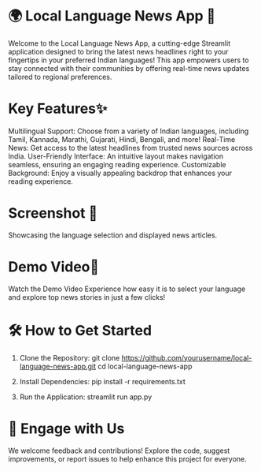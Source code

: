 # 🌍 Local Language News App 📱
Welcome to the Local Language News App, a cutting-edge Streamlit application designed to bring the latest news headlines right to your fingertips in your preferred Indian languages! This app empowers users to stay connected with their communities by offering real-time news updates tailored to regional preferences.

# Key Features✨
Multilingual Support: Choose from a variety of Indian languages, including Tamil, Kannada, Marathi, Gujarati, Hindi, Bengali, and more!
Real-Time News: Get access to the latest headlines from trusted news sources across India.
User-Friendly Interface: An intuitive layout makes navigation seamless, ensuring an engaging reading experience.
Customizable Background: Enjoy a visually appealing backdrop that enhances your reading experience.

# Screenshot 📸
Showcasing the language selection and displayed news articles.

# Demo Video🎥
Watch the Demo Video
Experience how easy it is to select your language and explore top news stories in just a few clicks!

# 🛠️ How to Get Started

1. Clone the Repository:
git clone https://github.com/yourusername/local-language-news-app.git
cd local-language-news-app

2. Install Dependencies:
pip install -r requirements.txt

3. Run the Application:
streamlit run app.py

# 🚀 Engage with Us
We welcome feedback and contributions! Explore the code, suggest improvements, or report issues to help enhance this project for everyone.
